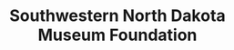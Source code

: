 ---
layout: repo
title: "Southwestern North Dakota Museum Foundation"
id: 6192
permalink: repos/6192/
---